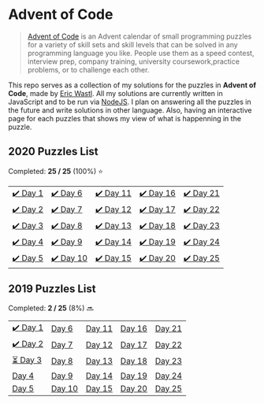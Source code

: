 # Advent of Code

> [Advent of Code](https://adventofcode.com/) is an Advent calendar of small programming puzzles for a variety of skill sets and skill levels that can be solved in any programming language you like. People use them as a speed contest, interview prep, company training, university coursework,practice problems, or to challenge each other.

This repo serves as a collection of my solutions for the puzzles in **Advent of Code**, made by [Eric Wastl](http://was.tl/). All my solutions are currently written in JavaScript and to be run via [NodeJS](https://nodejs.org/). I plan on answering all the puzzles in the future and write solutions in other language. Also, having an interactive page for each puzzles that shows my view of what is happenning in the puzzle.

## 2020 Puzzles List

Completed: **25 / 25** (100%) ⭐️

|                              |                               |                               |                                |                               |
| ---------------------------- | ----------------------------- | ----------------------------- | ------------------------------ | ----------------------------- |
| [✔️ Day 1](<./2020/Day 1/>) | [✔️ Day 6](<./2020/Day 6/>)   | [✔️ Day 11](<./2020/Day 11/>) | [✔️ Day 16](<./2020/Day 16/>) | [✔️ Day 21](<./2020/Day 21/>) |
| [✔️ Day 2](<./2020/Day 2/>) | [✔️ Day 7](<./2020/Day 7/>)   | [✔️ Day 12](<./2020/Day 12/>) | [✔️ Day 17](<./2020/Day 17/>) | [✔️ Day 22](<./2020/Day 22/>) |
| [✔️ Day 3](<./2020/Day 3/>) | [✔️ Day 8](<./2020/Day 8/>)   | [✔️ Day 13](<./2020/Day 13/>) | [✔️ Day 18](<./2020/Day 18/>) | [✔️ Day 23](<./2020/Day 23/>) |
| [✔️ Day 4](<./2020/Day 4/>) | [✔️ Day 9](<./2020/Day 9/>)   | [✔️ Day 14](<./2020/Day 14/>) | [✔️ Day 19](<./2020/Day 19/>) | [✔️ Day 24](<./2020/Day 24/>) |
| [✔️ Day 5](<./2020/Day 5/>) | [✔️ Day 10](<./2020/Day 10/>) | [✔️ Day 15](<./2020/Day 15/>) | [✔️ Day 20](<./2020/Day 20/>) | [✔️ Day 25](<./2020/Day 25/>) |


## 2019 Puzzles List

Completed: **2 / 25** (8%) 🔜

|                              |                               |                               |                                |                               |
| ---------------------------- | ----------------------------- | ----------------------------- | ------------------------------ | ----------------------------- |
| [✔️ Day 1](<./2019/Day 1/>) | [Day 6](<./2019/Day 6/>)   | [Day 11](<./2019/Day 11/>) | [Day 16](<./2019/Day 16/>) | [Day 21](<./2019/Day 21/>) |
| [✔️ Day 2](<./2019/Day 2/>) | [Day 7](<./2019/Day 7/>)   | [Day 12](<./2019/Day 12/>) | [Day 17](<./2019/Day 17/>) | [Day 22](<./2019/Day 22/>) |
| [⏳ Day 3](<./2019/Day 3/>) | [Day 8](<./2019/Day 8/>)   | [Day 13](<./2019/Day 13/>) | [Day 18](<./2019/Day 18/>) | [Day 23](<./2019/Day 23/>) |
| [Day 4](<./2019/Day 4/>) | [Day 9](<./2019/Day 9/>)   | [Day 14](<./2019/Day 14/>) | [Day 19](<./2019/Day 19/>) | [Day 24](<./2019/Day 24/>) |
| [Day 5](<./2019/Day 5/>) | [Day 10](<./2019/Day 10/>) | [Day 15](<./2019/Day 15/>) | [Day 20](<./2019/Day 20/>) | [Day 25](<./2019/Day 25/>) |

<!-- | [Day 1](<./2019/Day 1/>) | [Day 6](<./2019/Day 6/>)   | [Day 11](<./2019/Day 11/>) | [Day 16](<./2019/Day 16/>) | [Day 21](<./2019/Day 21/>) |
| [Day 2](<./2019/Day 2/>) | [Day 7](<./2019/Day 7/>)   | [Day 12](<./2019/Day 12/>) | [Day 17](<./2019/Day 17/>) | [Day 22](<./2019/Day 22/>) |
| [Day 3](<./2019/Day 3/>) | [Day 8](<./2019/Day 8/>)   | [Day 13](<./2019/Day 13/>) | [Day 18](<./2019/Day 18/>) | [Day 23](<./2019/Day 23/>) |
| [Day 4](<./2019/Day 4/>) | [Day 9](<./2019/Day 9/>)   | [Day 14](<./2019/Day 14/>) | [Day 19](<./2019/Day 19/>) | [Day 24](<./2019/Day 24/>) |
| [Day 5](<./2019/Day 5/>) | [Day 10](<./2019/Day 10/>) | [Day 15](<./2019/Day 15/>) | [Day 20](<./2019/Day 20/>) | [Day 25](<./2019/Day 25/>) | -->

<!-- emoji used: ⭐️🔜✔️⏳ -->